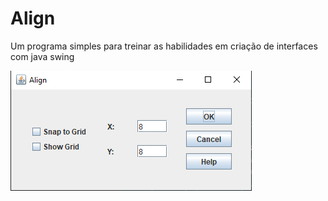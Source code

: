 # Align
Um programa simples para treinar as habilidades em criação de interfaces com java swing

![Screenchot](Capturar.PNG)
